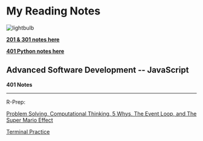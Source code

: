 # My Reading Notes
  
  ![lightbulb](https://user-images.githubusercontent.com/61428656/75473987-fe78c100-594a-11ea-99e6-8322e6af80aa.jpg)


[**201 & 301 notes here**](./ToC-301&201.md)

[**401 Python notes here**](./Toc-401-Python.md)

## Advanced Software Development -- JavaScript ##
**401 Notes**

______________


R-Prep: 

[Problem Solving, Computational Thinking, 5 Whys, The Event Loop, and The Super Mario Effect](./401-js-prep-solving-problems.md)

[Terminal Practice](./401-js-prep-terminal.md)
